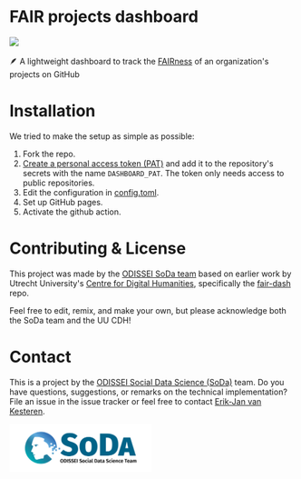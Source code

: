 # FAIR projects dashboard
![](https://img.shields.io/badge/pages-dashboard-steelblue?link=https://fair.odissei-soda.nl&logo=GitHub)

🪶 A lightweight dashboard to track the [FAIRness](https://fair-software.eu) of an organization's projects on GitHub

# Installation

We tried to make the setup as simple as possible:

1. Fork the repo.
2. [Create a personal access token (PAT)](https://github.com/settings/tokens?type=beta) and add it to the repository's secrets with the name `DASHBOARD_PAT`. The token only needs access to public repositories.
3. Edit the configuration in [config.toml](./config.toml).
4. Set up GitHub pages.
5. Activate the github action.

# Contributing & License

This project was made by the [ODISSEI SoDa team](https://github.com/sodascience) based on earlier work by Utrecht University's [Centre for Digital Humanities](https://github.com/CentreForDigitalHumanities/), specifically the [fair-dash](https://github.com/CentreForDigitalHumanities/fair-dash) repo. 

Feel free to edit, remix, and make your own, but please acknowledge both the SoDa team and the UU CDH!

# Contact
This is a project by the [ODISSEI Social Data Science (SoDa)](https://odissei-data.nl/nl/soda/) team.
Do you have questions, suggestions, or remarks on the technical implementation? File an issue in the
issue tracker or feel free to contact [Erik-Jan van Kesteren](https://github.com/vankesteren).

<img src="public/img/logo.png" alt="SoDa logo" width="250px"/> 

